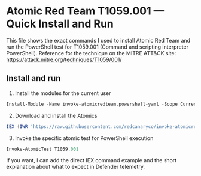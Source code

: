 # Atomic Red Team T1059.001 — Quick Install and Run

This file shows the exact commands I used to install Atomic Red Team and run the PowerShell test for T1059.001 (Command and scripting interpreter PowerShell). Reference for the technique on the MITRE ATT&CK site: https://attack.mitre.org/techniques/T1059/001/



## Install and run

1. Install the modules for the current user
```powershell
Install-Module -Name invoke-atomicredteam,powershell-yaml -Scope CurrentUser
```

2. Download and install the Atomics
```powershell
IEX (IWR 'https://raw.githubusercontent.com/redcanaryco/invoke-atomicredteam/master/install-atomicredteam.ps1' -UseBasicParsing); Install-AtomicRedTeam -getAtomics
```

3. Invoke the specific atomic test for PowerShell execution
```powershell
Invoke-AtomicTest T1059.001
```



If you want, I can add the direct IEX command example and the short explanation about what to expect in Defender telemetry.
